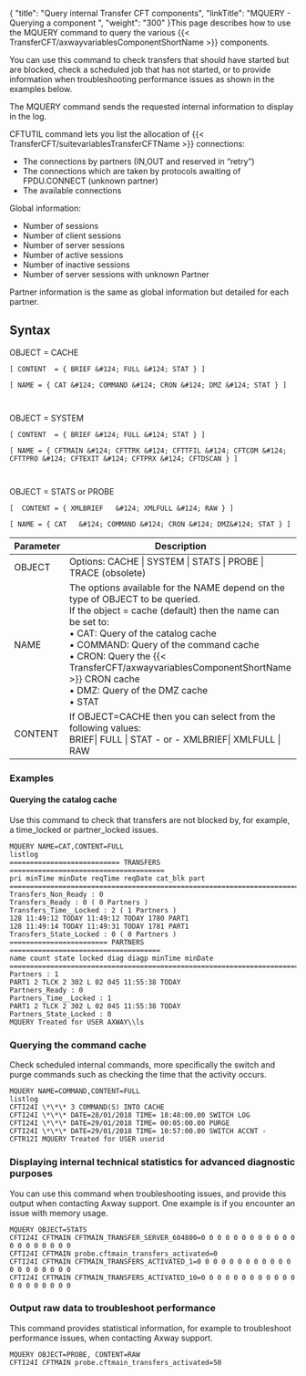 {
    "title": "Query internal Transfer CFT components",
    "linkTitle": "MQUERY - Querying a component ",
    "weight": "300"
}This page describes how to use the <span id="MQUERY_command"></span>MQUERY
command to query the various {{< TransferCFT/axwayvariablesComponentShortName  >}} components.

You can use this command to check transfers that should have started but are blocked, check a scheduled job that has not started, or to provide information when troubleshooting performance issues as shown in the examples below.

The MQUERY command sends the requested internal information to display in the log.

CFTUTIL command lets you list the allocation of {{< TransferCFT/suitevariablesTransferCFTName  >}} connections:

- The connections by partners (IN,OUT and reserved in “retry”)
- The connections which are taken by protocols awaiting of FPDU.CONNECT (unknown partner)
- The available connections

Global information:

- Number of sessions
- Number of client sessions
- Number of server sessions
- Number of active sessions
- Number of inactive sessions
- Number of server sessions with unknown Partner

Partner information is the same as global information but detailed for each partner.

Syntax
------

OBJECT = <span class="underline">CACHE</span>

`[ CONTENT  = { BRIEF &#124; FULL &#124; STAT } ]`

`[ NAME = { CAT &#124; COMMAND &#124; CRON &#124; DMZ &#124; STAT } ]`

` `

OBJECT = SYSTEM

`[ CONTENT  = { BRIEF &#124; FULL &#124; STAT } ]`

`[ NAME = { CFTMAIN &#124; CFTTRK &#124; CFTTFIL &#124; CFTCOM &#124; CFTTPRO &#124; CFTEXIT &#124; CFTPRX &#124; CFTDSCAN } ]`

` `

OBJECT = STATS or PROBE

`[  CONTENT = { XMLBRIEF   &#124; XMLFULL &#124; RAW } ]`

`[ NAME = { CAT   &#124; COMMAND &#124; CRON &#124; DMZ&#124; STAT } ]`


| Parameter  |  Description  |
| --- | --- |
| OBJECT  | Options: <span >CACHE</span> &#124; SYSTEM &#124; STATS &#124; PROBE &#124; TRACE (obsolete)  |
| NAME  | The options available for the NAME depend on the type of OBJECT to be queried.<br/> If the object = cache (default) then the name can be set to:<br/> • CAT: Query of the catalog cache<br/> • COMMAND: Query of the command cache<br/> • CRON: Query the {{< TransferCFT/axwayvariablesComponentShortName  >}} CRON cache<br/> • DMZ: Query of the DMZ cache<br/> • STAT |
| CONTENT  | If OBJECT=CACHE then you can select from the following values:<br/> BRIEF&#124; FULL &#124; STAT - or - XMLBRIEF&#124; XMLFULL &#124; RAW |


### Examples

#### Querying the catalog cache

Use this command to check that transfers are not blocked by, for example, a time_locked or partner_locked issues.

```
MQUERY NAME=CAT,CONTENT=FULL
listlog
=========================== TRANSFERS ======================================
pri minTime minDate reqTime reqDate cat_blk part
============================================================================
Transfers_Non_Ready : 0
Transfers_Ready : 0 ( 0 Partners )
Transfers_Time__Locked : 2 ( 1 Partners )
128 11:49:12 TODAY 11:49:12 TODAY 1780 PART1
128 11:49:14 TODAY 11:49:31 TODAY 1781 PART1
Transfers_State_Locked : 0 ( 0 Partners )
======================== PARTNERS =====================================
name count state locked diag diagp minTime minDate
=======================================================================
Partners : 1
PART1 2 TLCK 2 302 L 02 045 11:55:38 TODAY
Partners_Ready : 0
Partners_Time__Locked : 1
PART1 2 TLCK 2 302 L 02 045 11:55:38 TODAY
Partners_State_Locked : 0
MQUERY Treated for USER AXWAY\\ls
```

### Querying the command cache

Check scheduled internal commands, more specifically the switch and purge commands such as checking the time that the activity occurs.

```
MQUERY NAME=COMMAND,CONTENT=FULL
listlog
CFTI24I \*\*\* 3 COMMAND(S) INTO CACHE
CFTI24I \*\*\* DATE=28/01/2018 TIME= 18:48:00.00 SWITCH LOG
CFTI24I \*\*\* DATE=29/01/2018 TIME= 00:05:00.00 PURGE
CFTI24I \*\*\* DATE=29/01/2018 TIME= 10:57:00.00 SWITCH ACCNT -
CFTR12I MQUERY Treated for USER userid
```

### Displaying internal technical statistics for advanced diagnostic purposes

You can use this command when troubleshooting issues, and provide this output when contacting Axway support. One example is if you encounter an issue with memory usage.

```
MQUERY OBJECT=STATS
CFTI24I CFTMAIN CFTMAIN_TRANSFER_SERVER_604800=0 0 0 0 0 0 0 0 0 0 0 0 0 0 0 0 0 0 0 0
CFTI24I CFTMAIN probe.cftmain_transfers_activated=0
CFTI24I CFTMAIN CFTMAIN_TRANSFERS_ACTIVATED_1=0 0 0 0 0 0 0 0 0 0 0 0 0 0 0 0 0 0 0 0
CFTI24I CFTMAIN CFTMAIN_TRANSFERS_ACTIVATED_10=0 0 0 0 0 0 0 0 0 0 0 0 0 0 0 0 0 0 0 0
```

### Output raw data to troubleshoot performance

This command provides statistical information, for example to troubleshoot performance issues, when contacting Axway support.

```
MQUERY OBJECT=PROBE, CONTENT=RAW
CFTI24I CFTMAIN probe.cftmain_transfers_activated=50
```
